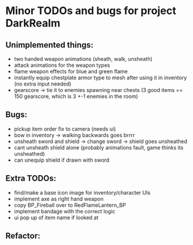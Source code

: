 # Minor TODOs and bugs for project DarkRealm

## **Unimplemented things**:

- two handed weapon animations (sheath, walk, unsheath)
- attack animations for the weapon types
- flame weapon effects for blue and green flame
- instantly equip chestplate armor type to mesh after using it in inventory (no extra input needed)
- gearscore -> tie it to enemies spawning near chests (3 good items == 150 gearscore, which is 3 +-1 enemies in the room)



## **Bugs**:

- pickup item order fix to camera (needs ui)
- bow in inventory -> walking backwards goes brrrr
- unsheath sword and shield -> change sword -> shield goes unsheathed
- cant unsheath shield alone (probably animations fault, game thinks its unsheathed)
- can unequip shield if drawn with sword

## **Extra TODOs**:

- find/make a base icon image for inventory/character UIs
- implement axe as right hand weapon
- copy BP_Fireball over to RedFlameLantern_BP
- implement bandage with the correct logic
- ui pop up of item name if looked at



## **Refactor**:








